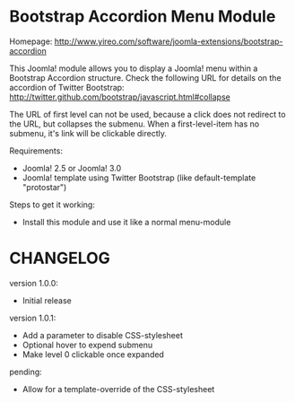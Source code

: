 Bootstrap Accordion Menu Module
===============================
Homepage: http://www.yireo.com/software/joomla-extensions/bootstrap-accordion

This Joomla! module allows you to display a Joomla! menu within a Bootstrap Accordion structure.
Check the following URL for details on the accordion of Twitter Bootstrap:
http://twitter.github.com/bootstrap/javascript.html#collapse

The URL of first level can not be used, because a click does not redirect to the URL, but collapses the submenu.
When a first-level-item has no submenu, it's link will be clickable directly.

Requirements:
* Joomla! 2.5 or Joomla! 3.0
* Joomla! template using Twitter Bootstrap (like default-template "protostar") 

Steps to get it working:
* Install this module and use it like a normal menu-module

CHANGELOG
=========
version 1.0.0:
* Initial release

version 1.0.1:
* Add a parameter to disable CSS-stylesheet
* Optional hover to expend submenu
* Make level 0 clickable once expanded

pending:
* Allow for a template-override of the CSS-stylesheet

